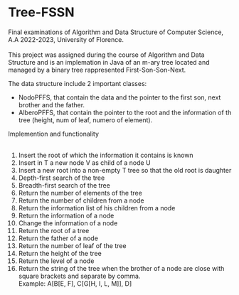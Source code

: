 # Tree-FSSN
Final examinations of Algorithm and Data Structure of Computer Science, A.A 2022-2023, University of Florence. <br><br>
This project was assigned during the course of Algorithm and Data Structure and is an implemation in Java of an m-ary tree located and managed by a binary tree rappresented First-Son-Son-Next.



<div>The data structure include 2 important classes:<br>
  <ul>
    <li>NodoPFFS, that contain the data and the pointer to the first son, next brother and the father.</li>
    <li>AlberoPFFS, that contain the pointer to the root and the information of th tree (height, num of leaf, numero of element).</li>
  </ul>
</div>

<div>
  Implemention and functionality
  <br><br>
  <ol>
    <li>Insert the root of which the information it contains is known</li>
    <li>Insert in T a new node V as child of a node U</li>
    <li>Insert a new root into a non-empty T tree so that the old root is daughter</li>
    <li>Depth-first search of the tree</li>
    <li>Breadth-first search of the tree</li>
    <li>Return the number of elements of the tree</li>
    <li>Return the number of children from a node</li>
    <li>Return the information list of his children from a node</li>
    <li>Return the information of a node</li>
    <li>Change the information of a node</li>
    <li>Return the root of a tree</li>
    <li>Return the father of a node</li>
    <li>Return the number of leaf of the tree</li>
    <li>Return the height of the tree</li>
    <li>Return the level of a node</li>
    <li>Return the string of the tree when the brother of a node are close with square brackets and separate by comma. <br>Example: A[B[E, F], C[G[H, I, L, M]], D]</li>
  </ol>
</div>
